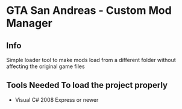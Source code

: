 # GTA San Andreas - Custom Mod Manager

## Info
Simple loader tool to make mods load from a different folder without affecting the original game files

## Tools Needed To load the project properly
- Visual C# 2008 Express or newer